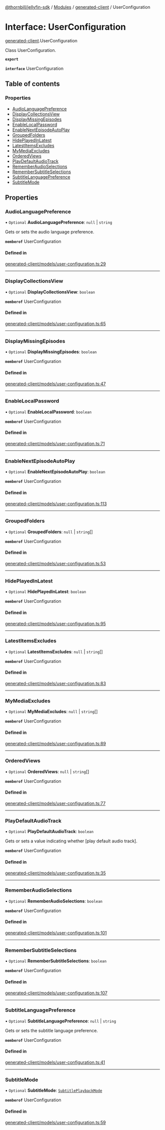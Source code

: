 [@thornbill/jellyfin-sdk](../README.md) / [Modules](../modules.md) / [generated-client](../modules/generated_client.md) / UserConfiguration

# Interface: UserConfiguration

[generated-client](../modules/generated_client.md).UserConfiguration

Class UserConfiguration.

**`export`**

**`interface`** UserConfiguration

## Table of contents

### Properties

- [AudioLanguagePreference](generated_client.UserConfiguration.md#audiolanguagepreference)
- [DisplayCollectionsView](generated_client.UserConfiguration.md#displaycollectionsview)
- [DisplayMissingEpisodes](generated_client.UserConfiguration.md#displaymissingepisodes)
- [EnableLocalPassword](generated_client.UserConfiguration.md#enablelocalpassword)
- [EnableNextEpisodeAutoPlay](generated_client.UserConfiguration.md#enablenextepisodeautoplay)
- [GroupedFolders](generated_client.UserConfiguration.md#groupedfolders)
- [HidePlayedInLatest](generated_client.UserConfiguration.md#hideplayedinlatest)
- [LatestItemsExcludes](generated_client.UserConfiguration.md#latestitemsexcludes)
- [MyMediaExcludes](generated_client.UserConfiguration.md#mymediaexcludes)
- [OrderedViews](generated_client.UserConfiguration.md#orderedviews)
- [PlayDefaultAudioTrack](generated_client.UserConfiguration.md#playdefaultaudiotrack)
- [RememberAudioSelections](generated_client.UserConfiguration.md#rememberaudioselections)
- [RememberSubtitleSelections](generated_client.UserConfiguration.md#remembersubtitleselections)
- [SubtitleLanguagePreference](generated_client.UserConfiguration.md#subtitlelanguagepreference)
- [SubtitleMode](generated_client.UserConfiguration.md#subtitlemode)

## Properties

### AudioLanguagePreference

• `Optional` **AudioLanguagePreference**: ``null`` \| `string`

Gets or sets the audio language preference.

**`memberof`** UserConfiguration

#### Defined in

[generated-client/models/user-configuration.ts:29](https://github.com/thornbill/jellyfin-sdk-typescript/blob/b5d0506/src/generated-client/models/user-configuration.ts#L29)

___

### DisplayCollectionsView

• `Optional` **DisplayCollectionsView**: `boolean`

**`memberof`** UserConfiguration

#### Defined in

[generated-client/models/user-configuration.ts:65](https://github.com/thornbill/jellyfin-sdk-typescript/blob/b5d0506/src/generated-client/models/user-configuration.ts#L65)

___

### DisplayMissingEpisodes

• `Optional` **DisplayMissingEpisodes**: `boolean`

**`memberof`** UserConfiguration

#### Defined in

[generated-client/models/user-configuration.ts:47](https://github.com/thornbill/jellyfin-sdk-typescript/blob/b5d0506/src/generated-client/models/user-configuration.ts#L47)

___

### EnableLocalPassword

• `Optional` **EnableLocalPassword**: `boolean`

**`memberof`** UserConfiguration

#### Defined in

[generated-client/models/user-configuration.ts:71](https://github.com/thornbill/jellyfin-sdk-typescript/blob/b5d0506/src/generated-client/models/user-configuration.ts#L71)

___

### EnableNextEpisodeAutoPlay

• `Optional` **EnableNextEpisodeAutoPlay**: `boolean`

**`memberof`** UserConfiguration

#### Defined in

[generated-client/models/user-configuration.ts:113](https://github.com/thornbill/jellyfin-sdk-typescript/blob/b5d0506/src/generated-client/models/user-configuration.ts#L113)

___

### GroupedFolders

• `Optional` **GroupedFolders**: ``null`` \| `string`[]

**`memberof`** UserConfiguration

#### Defined in

[generated-client/models/user-configuration.ts:53](https://github.com/thornbill/jellyfin-sdk-typescript/blob/b5d0506/src/generated-client/models/user-configuration.ts#L53)

___

### HidePlayedInLatest

• `Optional` **HidePlayedInLatest**: `boolean`

**`memberof`** UserConfiguration

#### Defined in

[generated-client/models/user-configuration.ts:95](https://github.com/thornbill/jellyfin-sdk-typescript/blob/b5d0506/src/generated-client/models/user-configuration.ts#L95)

___

### LatestItemsExcludes

• `Optional` **LatestItemsExcludes**: ``null`` \| `string`[]

**`memberof`** UserConfiguration

#### Defined in

[generated-client/models/user-configuration.ts:83](https://github.com/thornbill/jellyfin-sdk-typescript/blob/b5d0506/src/generated-client/models/user-configuration.ts#L83)

___

### MyMediaExcludes

• `Optional` **MyMediaExcludes**: ``null`` \| `string`[]

**`memberof`** UserConfiguration

#### Defined in

[generated-client/models/user-configuration.ts:89](https://github.com/thornbill/jellyfin-sdk-typescript/blob/b5d0506/src/generated-client/models/user-configuration.ts#L89)

___

### OrderedViews

• `Optional` **OrderedViews**: ``null`` \| `string`[]

**`memberof`** UserConfiguration

#### Defined in

[generated-client/models/user-configuration.ts:77](https://github.com/thornbill/jellyfin-sdk-typescript/blob/b5d0506/src/generated-client/models/user-configuration.ts#L77)

___

### PlayDefaultAudioTrack

• `Optional` **PlayDefaultAudioTrack**: `boolean`

Gets or sets a value indicating whether [play default audio track].

**`memberof`** UserConfiguration

#### Defined in

[generated-client/models/user-configuration.ts:35](https://github.com/thornbill/jellyfin-sdk-typescript/blob/b5d0506/src/generated-client/models/user-configuration.ts#L35)

___

### RememberAudioSelections

• `Optional` **RememberAudioSelections**: `boolean`

**`memberof`** UserConfiguration

#### Defined in

[generated-client/models/user-configuration.ts:101](https://github.com/thornbill/jellyfin-sdk-typescript/blob/b5d0506/src/generated-client/models/user-configuration.ts#L101)

___

### RememberSubtitleSelections

• `Optional` **RememberSubtitleSelections**: `boolean`

**`memberof`** UserConfiguration

#### Defined in

[generated-client/models/user-configuration.ts:107](https://github.com/thornbill/jellyfin-sdk-typescript/blob/b5d0506/src/generated-client/models/user-configuration.ts#L107)

___

### SubtitleLanguagePreference

• `Optional` **SubtitleLanguagePreference**: ``null`` \| `string`

Gets or sets the subtitle language preference.

**`memberof`** UserConfiguration

#### Defined in

[generated-client/models/user-configuration.ts:41](https://github.com/thornbill/jellyfin-sdk-typescript/blob/b5d0506/src/generated-client/models/user-configuration.ts#L41)

___

### SubtitleMode

• `Optional` **SubtitleMode**: [`SubtitlePlaybackMode`](../enums/generated_client.SubtitlePlaybackMode.md)

**`memberof`** UserConfiguration

#### Defined in

[generated-client/models/user-configuration.ts:59](https://github.com/thornbill/jellyfin-sdk-typescript/blob/b5d0506/src/generated-client/models/user-configuration.ts#L59)
